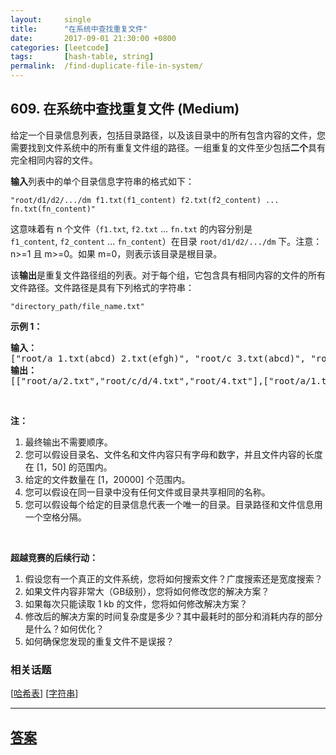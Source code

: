 ```yaml
---
layout:     single
title:      "在系统中查找重复文件"
date:       2017-09-01 21:30:00 +0800
categories: [leetcode]
tags:       [hash-table, string]
permalink:  /find-duplicate-file-in-system/
---
```


## 609. 在系统中查找重复文件 (Medium)

<p>给定一个目录信息列表，包括目录路径，以及该目录中的所有包含内容的文件，您需要找到文件系统中的所有重复文件组的路径。一组重复的文件至少包括<strong>二个</strong>具有完全相同内容的文件。</p>

<p><strong>输入</strong>列表中的单个目录信息字符串的格式如下：</p>

<p><code>&quot;root/d1/d2/.../dm f1.txt(f1_content) f2.txt(f2_content) ... fn.txt(fn_content)&quot;</code></p>

<p>这意味着有 n 个文件（<code>f1.txt</code>,&nbsp;<code>f2.txt</code>&nbsp;...&nbsp;<code>fn.txt</code> 的内容分别是 <code>f1_content</code>,&nbsp;<code>f2_content</code>&nbsp;...&nbsp;<code>fn_content</code>）在目录&nbsp;<code>root/d1/d2/.../dm</code>&nbsp;下。注意：n&gt;=1 且 m&gt;=0。如果 m=0，则表示该目录是根目录。</p>

<p>该<strong>输出</strong>是重复文件路径组的列表。对于每个组，它包含具有相同内容的文件的所有文件路径。文件路径是具有下列格式的字符串：</p>

<p><code>&quot;directory_path/file_name.txt&quot;</code></p>

<p><strong>示例 1：</strong></p>

<pre><strong>输入：</strong>
[&quot;root/a 1.txt(abcd) 2.txt(efgh)&quot;, &quot;root/c 3.txt(abcd)&quot;, &quot;root/c/d 4.txt(efgh)&quot;, &quot;root 4.txt(efgh)&quot;]
<strong>输出：</strong>  
[[&quot;root/a/2.txt&quot;,&quot;root/c/d/4.txt&quot;,&quot;root/4.txt&quot;],[&quot;root/a/1.txt&quot;,&quot;root/c/3.txt&quot;]]
</pre>

<p>&nbsp;</p>

<p><strong>注：</strong></p>

<ol>
	<li>最终输出不需要顺序。</li>
	<li>您可以假设目录名、文件名和文件内容只有字母和数字，并且文件内容的长度在 [1，50] 的范围内。</li>
	<li>给定的文件数量在 [1，20000] 个范围内。</li>
	<li>您可以假设在同一目录中没有任何文件或目录共享相同的名称。</li>
	<li>您可以假设每个给定的目录信息代表一个唯一的目录。目录路径和文件信息用一个空格分隔。</li>
</ol>

<p>&nbsp;</p>

<p><strong>超越竞赛的后续行动：</strong></p>

<ol>
	<li>假设您有一个真正的文件系统，您将如何搜索文件？广度搜索还是宽度搜索？</li>
	<li>如果文件内容非常大（GB级别），您将如何修改您的解决方案？</li>
	<li>如果每次只能读取 1 kb 的文件，您将如何修改解决方案？</li>
	<li>修改后的解决方案的时间复杂度是多少？其中最耗时的部分和消耗内存的部分是什么？如何优化？</li>
	<li>如何确保您发现的重复文件不是误报？</li>
</ol>

### 相关话题
  [[哈希表](https://github.com/openset/leetcode/tree/master/tag/hash-table/README.md)]
  [[字符串](https://github.com/openset/leetcode/tree/master/tag/string/README.md)]

---

## [答案](https://github.com/openset/leetcode/tree/master/problems/find-duplicate-file-in-system)
